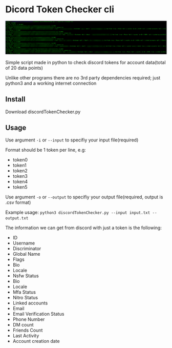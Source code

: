 # Dicord Token Checker cli

![Example Output](output.png)

Simple script made in python to check discord tokens for account data(total of 20 data points)

Unlike other programs there are no 3rd party dependencies required; just python3 and a working internet connection
## Install 
Download discordTokenChecker.py

## Usage
Use argument `-i` or `--input` to specifiy your input file(required)

Format should be 1 token per line, e.g:

- token0
- token1
- token2
- token3
- token4
- token5

Use argument `-o` or `--output` to specifiy your output file(required, output is .csv format)

Example usage: `python3 discordTokenChecker.py --input input.txt --output.txt`

The information we can get from discord with just a token is the following: 

- ID
- Username
- Discriminator
- Global Name
- Flags
- Bio
- Locale
- Nsfw Status
- Bio
- Locale
- Mfa Status 
- Nitro Status
- Linked accounts
- Email 
- Email Verification Status
- Phone Number
- DM count
- Friends Count
- Last Activity
- Account creation date
